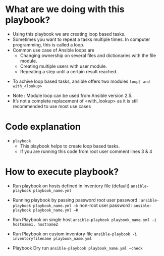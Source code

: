 # What are we doing with this playbook?
* Using this playbook we are creating loop based tasks.
* Sometimes you want to repeat a tasks multiple times. In computer programming, this is called a loop.
* Common use case of Ansible loops are
  - Changing ownership on several files and dictionaries with the file module.
  - Creating multiple users with user module.
  - Repeating a step until a certain result reached.
- To achive loop based tasks, ansible offers two modules `loop] and with_<lookup>`
* Note : Module loop can be used from Ansible version 2.5. 
* It’s not a complete replacement of <with_lookup> as it is still recommended to use most use cases

# Code explanation
* `playbook` 
   - This playbook helps to create loop based tasks.
   - If you are running this code from root user comment lines 3 & 4

# How to execute playbook?
 - Run playbook on hosts defined in inventory file (default)
   `ansible-playbook playbook_name.yml`

 - Running playbook by passing password
   root user password     : `ansible-playbook playbook_name.yml –k`
   non-root user password : `ansible-playbook playbook_name.yml –K`

 - Run Playbook on single host
   `ansible-playbook playbook_name.yml -i hostname1, hostname2`

 - Run Playbook on custom inventory file
   `ansible-playbook -i inventoryfilename playbook_name.yml`
   
 - Playbook Dry run
   `ansible-playbook playbook_name.yml –check`
